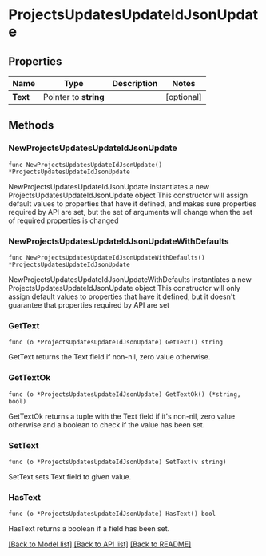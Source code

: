 # ProjectsUpdatesUpdateIdJsonUpdate

## Properties

Name | Type | Description | Notes
------------ | ------------- | ------------- | -------------
**Text** | Pointer to **string** |  | [optional] 

## Methods

### NewProjectsUpdatesUpdateIdJsonUpdate

`func NewProjectsUpdatesUpdateIdJsonUpdate() *ProjectsUpdatesUpdateIdJsonUpdate`

NewProjectsUpdatesUpdateIdJsonUpdate instantiates a new ProjectsUpdatesUpdateIdJsonUpdate object
This constructor will assign default values to properties that have it defined,
and makes sure properties required by API are set, but the set of arguments
will change when the set of required properties is changed

### NewProjectsUpdatesUpdateIdJsonUpdateWithDefaults

`func NewProjectsUpdatesUpdateIdJsonUpdateWithDefaults() *ProjectsUpdatesUpdateIdJsonUpdate`

NewProjectsUpdatesUpdateIdJsonUpdateWithDefaults instantiates a new ProjectsUpdatesUpdateIdJsonUpdate object
This constructor will only assign default values to properties that have it defined,
but it doesn't guarantee that properties required by API are set

### GetText

`func (o *ProjectsUpdatesUpdateIdJsonUpdate) GetText() string`

GetText returns the Text field if non-nil, zero value otherwise.

### GetTextOk

`func (o *ProjectsUpdatesUpdateIdJsonUpdate) GetTextOk() (*string, bool)`

GetTextOk returns a tuple with the Text field if it's non-nil, zero value otherwise
and a boolean to check if the value has been set.

### SetText

`func (o *ProjectsUpdatesUpdateIdJsonUpdate) SetText(v string)`

SetText sets Text field to given value.

### HasText

`func (o *ProjectsUpdatesUpdateIdJsonUpdate) HasText() bool`

HasText returns a boolean if a field has been set.


[[Back to Model list]](../README.md#documentation-for-models) [[Back to API list]](../README.md#documentation-for-api-endpoints) [[Back to README]](../README.md)


